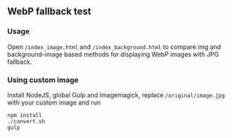 ## WebP fallback test

### Usage

Open ```/index_image.html``` and ```/index_background.html``` to compare img and background-image based methods for displaying WebP images with JPG fallback.

### Using custom image

Install NodeJS, global Gulp and Imagemagick, replace ```/original/image.jpg``` with your custom image and run
  
    npm install
    ./convert.sh
    gulp

